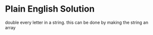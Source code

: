 # Plain English Solution
double every letter in a string. this can be done by making the string an array